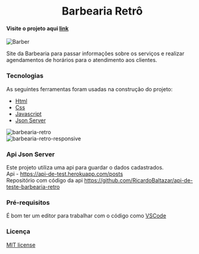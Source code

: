 <h1 align="center">Barbearia Retrô</h1>  
  
#### Visite o projeto aqui [link](https://barbearia-retro.vercel.app/)  
  
![Barber](https://user-images.githubusercontent.com/56805229/89821208-a1518000-db24-11ea-8b92-df74e9863876.png)  
  
Site da Barbearia para passar informações sobre os serviços e realizar agendamentos de horários para o atendimento aos clientes.  
  
### Tecnologias  
  
As seguintes ferramentas foram usadas na construção do projeto:  
  
- [Html](https://developer.mozilla.org/pt-BR/docs/Web/HTML)
- [Css](https://developer.mozilla.org/pt-BR/docs/Web/CSS)
- [Javascript](https://developer.mozilla.org/pt-BR/docs/Web/JavaScript)  
- [Json Server](https://www.npmjs.com/package/json-server)  
  
![barbearia-retro](https://user-images.githubusercontent.com/56805229/89822091-035eb500-db26-11ea-84a5-8b24510fc7cf.gif)  
![barbearia-retro-responsive](https://user-images.githubusercontent.com/56805229/89823285-9b10d300-db27-11ea-9acd-6a7d297babea.gif)  
  
### Api Json Server  
Este projeto utiliza uma api para guardar o dados cadastrados.  
Api - https://api-de-test.herokuapp.com/posts  
Repositório com código da api https://github.com/RicardoBaltazar/api-de-teste-barbearia-retro  
  
### Pré-requisitos  
  
É bom ter um editor para trabalhar com o código como [VSCode](https://code.visualstudio.com/)  
  
### Licença  
[MIT license](https://github.com/RicardoBaltazar/Site-Barbearia-Javascript/blob/master/LICENSE)  
  



 
  
  
